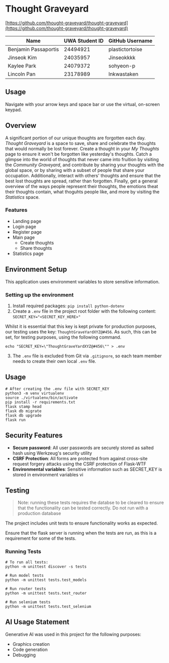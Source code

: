 # Thought Graveyard

[https://github.com/thought-graveyard/thought-graveyard](https://github.com/thought-graveyard/thought-graveyard)


| Name                 | UWA Student ID | GitHub Username |
|----------------------|----------------|-----------------|
| Benjamin Passaportis | 24494921       | plastictortoise |
| Jinseok Kim          | 24035957       | Jinseokkkk      |
| Kaylee Park          | 24079372       | sohyeon-p       |
| Lincoln Pan          | 23178989       | lnkwastaken     |

## Usage

Navigate with your arrow keys and space bar or use the virtual, on-screen keypad.

## Overview

A significant portion of our unique thoughts are forgotten each day. *Thought Graveyard* is a space to save, share and celebrate the thoughts that would normally be lost forever. Create a thought in your *My Thoughts* page to ensure it won't be forgotten like yesterday's thoughts. Catch a glimpse into the world of thoughts that never came into fruition by visiting the *Community Graveyard*, and contribute by sharing your thoughts with the global space, or by sharing with a subset of people that share your occupation. Additionally, interact with others' thoughts and ensure that the best lost thoughts are spread, rather than forgotten. Finally, get a general overview of the ways people represent their thoughts, the emotions theat their thoughts contain, what thoguhts people like, and more by visiting the *Statistics* space.

### Features

- Landing page
- Login page
- Register page
- Main page
  - Create thoughts
  - Share thoughts
- Statistics page

## Environment Setup

This application uses environment variables to store sensitive information.

### Setting up the environment

1. Install required packages: 
   `pip install python-dotenv`
2. Create a `.env` file in the project root folder with the following content:
   `SECRET_KEY="<SECRET_KEY_HERE>"`

Whilst it is essential that this key is kept private for production purposes, our testing uses the key: `ThoughtGraveYardXYZ@#456`. As such, this can be set, for testing purposes, using the following command.

```
echo "SECRET_KEY=\"ThoughtGraveYardXYZ@#456\"" > .env
```

3. The `.env` file is excluded from Git via `.gitignore`, so each team member needs to create their own local `.env` file.

## Usage

```
# After creating the .env file with SECRET_KEY
python3 -m venv virtualenv
source ./virtualenv/bin/activate
pip install -r requirements.txt
flask stamp head
flask db migrate
flask db upgrade
flask run
```

## Security Features

- **Secure password**: All user passwords are securely stored as salted hash using Werkzeug's security utility
- **CSRF Protection**: All forms are protected from against cross-site request forgery attacks using the CSRF protection of Flask-WTF
- **Environmental variables**: Sensitive information such as SECRET_KEY is stored in environment variables vi


## Testing

> Note: running these tests requires the databse to be cleared to ensure that the functionality can be tested correctly.
> Do not run with a production database


The project includes unit tests to ensure functionality works as expected.

Ensure that the flask server is running when the tests are run, as this is a requirement for some of the tests.


### Running Tests

```
# To run all tests:
python -m unittest discover -s tests

# Run model tests
python -m unittest tests.test_models

# Run router tests
python -m unittest tests.test_router

# Run selenium tests
python -m unittest tests.test_selenium
```

## AI Usage Statement

Generative AI was used in this project for the following purposes:
- Graphics creation
- Code generation
- Debugging